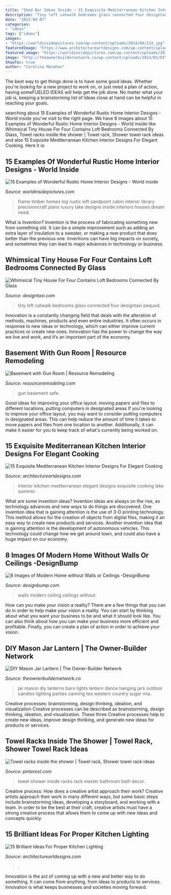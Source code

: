 ```yaml
---
title: "Shed Bar Ideas Inside ~ 15 Exquisite Mediterranean Kitchen Interior Designs For Elegant Cooking"
description: "Tiny loft catwalk bedrooms glass connected four designtaxi pequod"
date: "2023-04-07"
categories:
- "ideas"
tags: ["ideas"]
images:
- "https://worldinsidepictures.com/wp-content/uploads/2014/04/132.jpg"
featuredImage: "https://www.architectureartdesigns.com/wp-content/uploads/2015/01/15-Exquisite-Mediterranean-Kitchen-Interior-Designs-For-Elegant-Cooking-3-630x570.jpg"
featured_image: "https://worldinsidepictures.com/wp-content/uploads/2014/04/132.jpg"
image: "http://theownerbuildernetwork.co/wp-content/uploads/2014/01/DIY-Mason-Jar-Lanterns-09.jpg"
ShowToc: true
author: "Carolina Monahan"
---
```



The best way to get things done is to have some good ideas. Whether you're looking for a new project to work on, or just need a plan of action, having someFUELED IDEAS will help get the job done. No matter what your job is, keeping a brainstorming list of Ideas close at hand can be helpful in reaching your goals.

	

		
searching about 15 Examples of Wonderful Rustic Home Interior Designs - World inside you've visit to the right page. We have 8 Images about 15 Examples of Wonderful Rustic Home Interior Designs - World inside like Whimsical Tiny House For Four Contains Loft Bedrooms Connected By Glass, Towel racks inside the shower | Towel rack, Shower towel rack ideas and also 15 Exquisite Mediterranean Kitchen Interior Designs For Elegant Cooking. Here it is:
		
    
## 15 Examples Of Wonderful Rustic Home Interior Designs - World Inside

<img loading=lazy src="https://worldinsidepictures.com/wp-content/uploads/2014/04/132.jpg" onerror="this.onerror=null;this.src='https://tse2.mm.bing.net/th?id=OIP.x7BmFEAoBeKjbOMURBh12QHaLH&amp;pid=15.1';" alt="15 Examples of Wonderful Rustic Home Interior Designs - World inside">

_Source: worldinsidepictures.com_

>frame timber homes log rustic loft sandpoint cabin interior library precisioncraft plans luxury lake designs inside interiors houses dream need. 

	

What is Invention?
Invention is the process of fabricating something new from something old. It can be a simple improvement such as adding an extra layer of insulation to a sweater, or making a new product that does better than the previous one. Inventions can have big impacts on society, and sometimes they can lead to major advances in technology or business.

    
## Whimsical Tiny House For Four Contains Loft Bedrooms Connected By Glass

<img loading=lazy src="https://editorial.designtaxi.com/editorial-images/news-pequod310715/5-Pequod-tiny-house.jpg" onerror="this.onerror=null;this.src='https://tse4.mm.bing.net/th?id=OIP.GFEx-7DDAFw99uXAyCUtGwHaLG&amp;pid=15.1';" alt="Whimsical Tiny House For Four Contains Loft Bedrooms Connected By Glass">

_Source: designtaxi.com_

>tiny loft catwalk bedrooms glass connected four designtaxi pequod. 

	

Innovation is a constantly changing field that deals with the alteration of methods, machines, products and even entire industries. It often occurs in response to new ideas or technology, which can either improve current practices or create new ones. Innovation has the power to change the way we live and work, and it’s an important part of the economy.

    
## Basement With Gun Room | Resource Remodeling

<img loading=lazy src="https://www.resourceremodeling.com/wp-content/uploads/2019/03/safe-gun-room.jpg" onerror="this.onerror=null;this.src='https://tse3.mm.bing.net/th?id=OIP.TeCaTQyxq2bfaN-wZ1pfLQHaJ4&amp;pid=15.1';" alt="Basement with Gun Room | Resource Remodeling">

_Source: resourceremodeling.com_

>gun basement safe. 

	

Good ideas for improving your office layout: moving papers and files to different locations, putting computers in designated areas
If you're looking to improve your office layout, you may want to consider putting computers in designated areas. This can help reduce the amount of time it takes to move papers and files from one location to another. Additionally, it can make it easier for you to keep track of what's currently being worked on.

    
## 15 Exquisite Mediterranean Kitchen Interior Designs For Elegant Cooking

<img loading=lazy src="https://www.architectureartdesigns.com/wp-content/uploads/2015/01/15-Exquisite-Mediterranean-Kitchen-Interior-Designs-For-Elegant-Cooking-3-630x570.jpg" onerror="this.onerror=null;this.src='https://tse1.mm.bing.net/th?id=OIP.U3mXT_Ms0BzRFvkFzGPPtAHaGs&amp;pid=15.1';" alt="15 Exquisite Mediterranean Kitchen Interior Designs For Elegant Cooking">

_Source: architectureartdesigns.com_

>interior kitchen mediterranean elegant designs exquisite cooking lake summer. 

	

What are some invention ideas?
Invention ideas are always on the rise, as technology advances and new ways to do things are discovered. One invention idea that is gaining attention is the use of 3-D printing technology. This method allows for the creation of objects from digital files, making it an easy way to create new products and services. Another invention idea that is gaining attention is the development of autonomous vehicles. This technology could change how we get around town, and could also have a huge impact on our economy.

    
## 8 Images Of Modern Home Without Walls Or Ceilings -DesignBump

<img loading=lazy src="https://cdn.designbump.com/wp-content/uploads/2014/12/house-with-no-walls-ceiling-004.jpeg" onerror="this.onerror=null;this.src='https://tse1.mm.bing.net/th?id=OIP.SQwwnVVMNKSoj8RSJli4xgHaE6&amp;pid=15.1';" alt="8 Images of Modern Home without Walls or Ceilings -DesignBump">

_Source: designbump.com_

>walls modern ceiling ceilings without. 

	

How can you make your vision a reality?
There are a few things that you can do in order to help make your vision a reality. You can start by thinking about what you want your business to be and what it should look like. You can also think about how you can make your business more efficient and profitable. Finally, you can create a plan of action in order to achieve your vision.

    
## DIY Mason Jar Lantern | The Owner-Builder Network

<img loading=lazy src="http://theownerbuildernetwork.co/wp-content/uploads/2014/01/DIY-Mason-Jar-Lanterns-09.jpg" onerror="this.onerror=null;this.src='https://tse4.mm.bing.net/th?id=OIP.x_lsHRwHEGmlPStXg2DkQQHaLH&amp;pid=15.1';" alt="DIY Mason Jar Lantern | The Owner-Builder Network">

_Source: theownerbuildernetwork.co_

>jar mason diy lanterns barn lights lantern dance hanging jars outdoor candles lighting parties canning tea western country sugar mia. 

	

Creative processes: brainstorming, design thinking, ideation, and visualization
Creative processes can be described as brainstorming, design thinking, ideation, and visualization. These three Creative processes help to create new ideas, improve design thinking, and generate new ideas for products or services.

    
## Towel Racks Inside The Shower | Towel Rack, Shower Towel Rack Ideas

<img loading=lazy src="https://i.pinimg.com/736x/ca/db/0f/cadb0febb71436c08a9b28e1687d2689--towel-racks-master-bath.jpg" onerror="this.onerror=null;this.src='https://tse1.mm.bing.net/th?id=OIP.CrTbwbQ_D31ukl0JqGPDNAHaJ4&amp;pid=15.1';" alt="Towel racks inside the shower | Towel rack, Shower towel rack ideas">

_Source: pinterest.com_

>towel shower inside racks rack master bathroom bath decor. 

	

Creative process: How does a creative artist approach their work?
Creative artists approach their work in many different ways, but some basic steps include brainstorming ideas, developing a storyboard, and working with a team. In order to be the best at their craft, creative artists must have a strong creative process that allows them to come up with new ideas and concepts quickly.

    
## 15 Brilliant Ideas For Proper Kitchen Lighting

<img loading=lazy src="https://www.architectureartdesigns.com/wp-content/uploads/2015/09/656.jpg" onerror="this.onerror=null;this.src='https://tse4.mm.bing.net/th?id=OIP.5nNIfE2iGvU71KyICCxpbQHaFj&amp;pid=15.1';" alt="15 Brilliant Ideas For Proper Kitchen Lighting">

_Source: architectureartdesigns.com_

>. 

	

Innovation is the act of coming up with a new and better way to do something. It can come from anything, from ideas to products to services. Innovation is what keeps businesses and societies moving forward.

